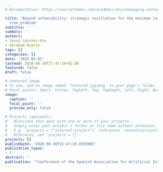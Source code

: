```yaml
---
# Documentation: https://sourcethemes.com/academic/docs/managing-content/

title: 'Beyond unfeasibility: strategic oscillation for the maximum leaf spanning
  tree problem'
subtitle: ''
summary: ''
authors:
- Jesús Sánchez-Oro
- Abraham Duarte
tags: []
categories: []
date: '2015-01-01'
lastmod: 2020-08-30T17:47:20+02:00
featured: false
draft: false

# Featured image
# To use, add an image named `featured.jpg/png` to your page's folder.
# Focal points: Smart, Center, TopLeft, Top, TopRight, Left, Right, BottomLeft, Bottom, BottomRight.
image:
  caption: ''
  focal_point: ''
  preview_only: false

# Projects (optional).
#   Associate this post with one or more of your projects.
#   Simply enter your project's folder or file name without extension.
#   E.g. `projects = ["internal-project"]` references `content/project/deep-learning/index.md`.
#   Otherwise, set `projects = []`.
projects: []
publishDate: '2020-08-30T15:47:20.039200Z'
publication_types:
- 1
abstract: ''
publication: '*Conference of the Spanish Association for Artificial Intelligence*'
---
```


